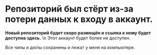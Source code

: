 # Репозиторий был стёрт из-за потери данных к входу в аккаунт.
**Новый репозиторий будет скоро размещён и ссылка к нему будет доступна здесь.** \n
Этот аккаунт будет более не доступен.

Все чипы и дюпы сохранены и лежат у меня на компьютере.